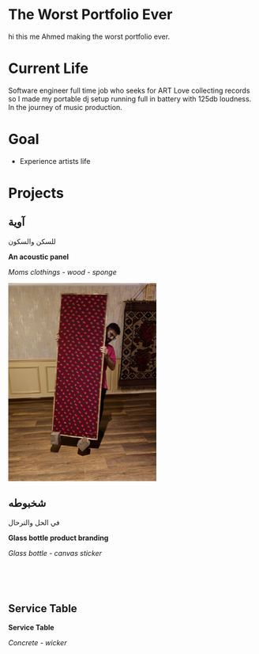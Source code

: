 # The Worst Portfolio Ever
hi this me Ahmed
making the worst portfolio ever.

# Current Life
Software engineer full time job who seeks for ART
Love collecting records so I made my portable dj setup running full in battery with 125db loudness.
In the journey of music production.

# Goal
- Experience artists life

# Projects

##  آوية
للسكن والسكون

**An acoustic panel**

*Moms clothings - wood - sponge*
<!-- ![](./resources/Aawyah.jpeg) -->
<img src="./resources/Aawyah.jpeg" alt="" height="400" />



## شخبوطه
في الحل والترحال

**Glass bottle product branding**

*Glass bottle - canvas sticker*

<img src="./resources/Shakbotah_gif.gif" alt="" height="400" /> &nbsp;&nbsp;&nbsp;&nbsp;&nbsp;&nbsp;&nbsp;&nbsp;&nbsp;&nbsp;&nbsp;&nbsp;&nbsp;&nbsp;&nbsp;&nbsp;&nbsp;&nbsp;&nbsp;&nbsp;&nbsp;&nbsp;&nbsp;&nbsp;&nbsp;&nbsp;&nbsp;&nbsp;&nbsp;&nbsp;&nbsp;&nbsp;&nbsp;&nbsp;&nbsp;&nbsp;&nbsp;&nbsp;&nbsp;&nbsp;&nbsp;&nbsp;&nbsp;&nbsp; <img src="/workspaces/worst-portfolio-ever/resources/Shakbotah.jpeg" alt="" height="400" />  

&nbsp;&nbsp;&nbsp;&nbsp;&nbsp;&nbsp;&nbsp;&nbsp;&nbsp;&nbsp;&nbsp;&nbsp;&nbsp;&nbsp;&nbsp;&nbsp; <img src="/workspaces/worst-portfolio-ever/resources/Shakbotah_3.jpeg" alt="" height="400" /> 
&nbsp;&nbsp;&nbsp;&nbsp;&nbsp;&nbsp;&nbsp;&nbsp;<img src="/workspaces/worst-portfolio-ever/resources/Shakbotah_2.jpeg" alt="" height="400" /> 



## Service Table

**Service Table**

*Concrete - wicker*

&nbsp;&nbsp;&nbsp;&nbsp;&nbsp;&nbsp;&nbsp;&nbsp;&nbsp;&nbsp;&nbsp;&nbsp;&nbsp;&nbsp;&nbsp;&nbsp; <img src="/workspaces/worst-portfolio-ever/resources/Service_table_4.jpg" alt="" height="400" /> 
&nbsp;&nbsp;&nbsp;&nbsp;&nbsp;&nbsp;&nbsp;&nbsp;<img src="/workspaces/worst-portfolio-ever/resources/Service_table.png" alt="" height="400" /> 
